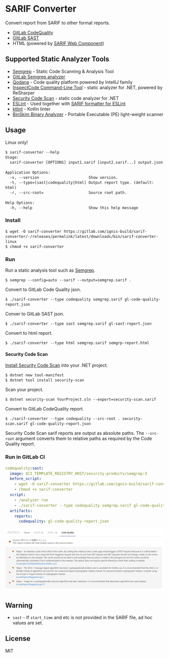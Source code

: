 # SARIF Converter
Convert report from SARIF to other format reports.

* [GitLab CodeQuality](https://docs.gitlab.com/ee/ci/testing/code_quality.html#implementing-a-custom-tool)
* [GitLab SAST](https://gitlab.com/gitlab-org/security-products/security-report-schemas/-/blob/master/dist/sast-report-format.json?_gl=1%2a1guihbz%2a_ga%2aOTc1NjM2NDI3LjE2NjY3MDc4NzI.%2a_ga_ENFH3X7M5Y%2aMTY2OTcwMjI3MC45LjEuMTY2OTcwMjMxMC4wLjAuMA..)
* HTML (powered by [SARIF Web Component](https://github.com/microsoft/sarif-web-component))


## Supported Static Analyzer Tools
* [Semgrep](https://semgrep.dev/) - Static Code Scanning & Analysis Tool
* [GitLab Semgrep analyzer](https://gitlab.com/gitlab-org/security-products/analyzers/semgrep)
* [Qodana](https://www.jetbrains.com/qodana/) - Code quality platform powered by IntelliJ family
* [InspectCode Command-Line Tool](https://www.jetbrains.com/help/resharper/InspectCode.html#understanding-output) - static analyzer for .NET, powered by ReSharper
* [Security Code Scan](https://security-code-scan.github.io/) - static code analyzer for .NET
* [ESLint](https://eslint.org/) - Used together with [SARIF formatter for ESLint](https://www.npmjs.com/package/@microsoft/eslint-formatter-sarif)
* [ktlint](https://pinterest.github.io/ktlint/) - Kotlin linter
* [BinSkim Binary Analyzer](https://github.com/microsoft/binskim) - Portable Executable (PE) light-weight scanner


## Usage
Linux only!

```
$ sarif-converter --help
Usage:
  sarif-converter [OPTIONS] input1.sarif [input2.sarif...] output.json

Application Options:
  -v, --version                      Show version.
  -t, --type=[sast|codequality|html] Output report type. (default: html)
  -r, --src-root=                    Source root path.

Help Options:
  -h, --help                         Show this help message
```


### Install
```shell
$ wget -O sarif-converter https://gitlab.com/ignis-build/sarif-converter/-/releases/permalink/latest/downloads/bin/sarif-converter-linux
$ chmod +x sarif-converter
```


### Run
Run a static analysis tool such as [Semgrep](https://semgrep.dev/).

```shell
$ semgrep --config=auto --sarif --output=semgrep.sarif .
```

Convert to GitLab Code Quality json.

```shell
$ ./sarif-converter --type codequality semgrep.sarif gl-code-quality-report.json
```

Conver to GitLab SAST json.

```
$ ./sarif-converter --type sast semgrep.sarif gl-sast-report.json
```

Convert to html report.

```
$ ./sarif-converter --type html semgrep.sarif semgrp-report.html
```


#### Security Code Scan
[Install Security Code Scan](https://security-code-scan.github.io/#Installation) into your .NET project.

```shell
$ dotnet new tool-manifest
$ dotnet tool install security-scan
```

Scan your project.

```shell
$ dotnet security-scan YourProject.sln --export=security-scan.sarif
```

Convert to GitLab CodeQuality report.

```shell
$ ./sarif-converter --type codequality --src-root . security-scan.sarif gl-code-quality-report.json
```

Security Code Scan sarif reports are output as absolute paths.
The `--src-root` argument converts them to relative paths as required by the Code Quality report.


### Run in GitLab CI
```yaml
codequality:sast:
  image: $CI_TEMPLATE_REGISTRY_HOST/security-products/semgrep:3
  before_script:
    - wget -O sarif-converter https://gitlab.com/ignis-build/sarif-converter/-/releases/permalink/latest/downloads/bin/sarif-converter-linux
    - chmod +x sarif-converter
  script:
    - /analyzer run
    - ./sarif-converter --type codequality semgrep.sarif gl-code-quality-report.json
  artifacts:
    reports:
      codequality: gl-code-quality-report.json
```

![](docs/gitlab-merge-request.png)


## Warning
* `sast` - If `start_time` and etc is not provided in the SARIF file, ad hoc values are set.


## License
MIT
